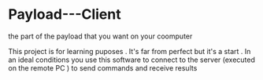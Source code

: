 # Payload---Client
the part of the payload that you want on your coomputer

This project is for learning puposes . It's far from perfect but it's a start  . In an ideal conditions you use this software to 
connect to the server (executed on the remote PC ) to send commands and receive results 
